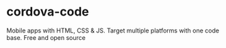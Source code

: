 # cordova-code
Mobile apps with HTML, CSS &amp; JS.  Target multiple platforms with one code base.  Free and open source
